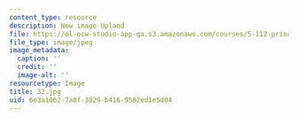 ```yaml
---
content_type: resource
description: New image Uplaod
file: https://ol-ocw-studio-app-qa.s3.amazonaws.com/courses/5-112-principles-of-chemical-science-fall-2005/6e3a10627a8f3829b4169582ed1e5d04_32.jpg
file_type: image/jpeg
image_metadata:
  caption: ''
  credit: ''
  image-alt: ''
resourcetype: Image
title: 32.jpg
uid: 6e3a1062-7a8f-3829-b416-9582ed1e5d04
---
```

